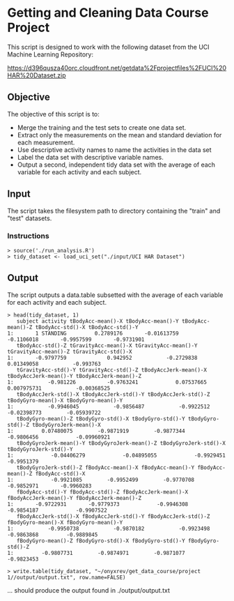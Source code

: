 # Getting and Cleaning Data Course Project

This script is designed to work with the following dataset from the UCI Machine Learning Repository:

https://d396qusza40orc.cloudfront.net/getdata%2Fprojectfiles%2FUCI%20HAR%20Dataset.zip

## Objective

The objective of this script is to:

* Merge the training and the test sets to create one data set.
* Extract only the measurements on the mean and standard deviation for each measurement.
* Use descriptive activity names to name the activities in the data set
* Label the data set with descriptive variable names.
* Output a second, independent tidy data set with the average of each variable for each activity and each subject.

## Input

The script takes the filesystem path to directory containing the "train" and "test" datasets.

### Instructions

```
> source('./run_analysis.R')
> tidy_dataset <- load_uci_set("./input/UCI HAR Dataset")
```

## Output

The script outputs a data.table subsetted with the average of each variable for each activity and each subject.

```
> head(tidy_dataset, 1)
   subject activity tBodyAcc-mean()-X tBodyAcc-mean()-Y tBodyAcc-mean()-Z tBodyAcc-std()-X tBodyAcc-std()-Y
1:       1 STANDING         0.2789176       -0.01613759        -0.1106018       -0.9957599       -0.9731901
   tBodyAcc-std()-Z tGravityAcc-mean()-X tGravityAcc-mean()-Y tGravityAcc-mean()-Z tGravityAcc-std()-X
1:       -0.9797759             0.942952           -0.2729838           0.01349058           -0.993763
   tGravityAcc-std()-Y tGravityAcc-std()-Z tBodyAccJerk-mean()-X tBodyAccJerk-mean()-Y tBodyAccJerk-mean()-Z
1:           -0.981226          -0.9763241            0.07537665           0.007975731           -0.00368525
   tBodyAccJerk-std()-X tBodyAccJerk-std()-Y tBodyAccJerk-std()-Z tBodyGyro-mean()-X tBodyGyro-mean()-Y
1:           -0.9946045           -0.9856487           -0.9922512        -0.02398773        -0.05939722
   tBodyGyro-mean()-Z tBodyGyro-std()-X tBodyGyro-std()-Y tBodyGyro-std()-Z tBodyGyroJerk-mean()-X
1:         0.07480075        -0.9871919        -0.9877344        -0.9806456            -0.09960921
   tBodyGyroJerk-mean()-Y tBodyGyroJerk-mean()-Z tBodyGyroJerk-std()-X tBodyGyroJerk-std()-Y
1:            -0.04406279            -0.04895055            -0.9929451            -0.9951379
   tBodyGyroJerk-std()-Z fBodyAcc-mean()-X fBodyAcc-mean()-Y fBodyAcc-mean()-Z fBodyAcc-std()-X
1:            -0.9921085        -0.9952499        -0.9770708        -0.9852971       -0.9960283
   fBodyAcc-std()-Y fBodyAcc-std()-Z fBodyAccJerk-mean()-X fBodyAccJerk-mean()-Y fBodyAccJerk-mean()-Z
1:       -0.9722931       -0.9779373            -0.9946308            -0.9854187            -0.9907522
   fBodyAccJerk-std()-X fBodyAccJerk-std()-Y fBodyAccJerk-std()-Z fBodyGyro-mean()-X fBodyGyro-mean()-Y
1:           -0.9950738           -0.9870182           -0.9923498         -0.9863868         -0.9889845
   fBodyGyro-mean()-Z fBodyGyro-std()-X fBodyGyro-std()-Y fBodyGyro-std()-Z
1:         -0.9807731        -0.9874971        -0.9871077        -0.9823453
```

```
> write.table(tidy_dataset, "~/onyxrev/get_data_course/project 1//output/output.txt", row.name=FALSE)
```

... should produce the output found in ./output/output.txt

